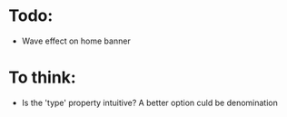 # Todo:
- Wave effect on home banner


# To think:
- Is the 'type' property intuitive? A better option culd be denomination